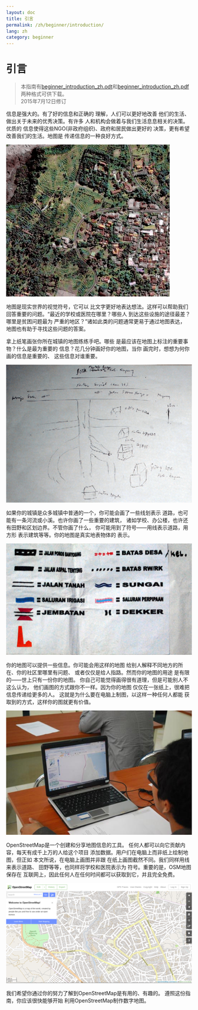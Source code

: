 ```yaml
---
layout: doc
title: 引言
permalink: /zh/beginner/introduction/
lang: zh
category: beginner
---
```


引言
============

> 本指南有[beginner_introduction_zh.odt](/files/beginner_introduction_zh.odt)和[beginner_introduction_zh.pdf](/files/beginner_introduction_zh.pdf)两种格式可供下载。  
> 2015年7月12日修订  

信息是强大的。有了好的信息和正确的
理解，人们可以更好地改善
他们的生活、做出关于未来的优秀决策。有许多
人和机构会做着与我们生活息息相关的决策。优质的
信息使得这些NGO(非政府组织)、政府和居民做出更好的
决策，更有希望改善我们的生活。地图是
传递信息的一种良好方式。 

![A village in Indonesia][]

地图是现实世界的视觉符号，它可以 
比文字更好地表达想法。这样可以帮助我们
回答重要的问题。“最近的学校或医院在哪里？哪些人
到达这些设施的途径最差？哪里是贫困问题最为
严重的地区？”诸如此类的问题通常更易于通过地图表达，
地图也有助于寻找这些问题的答案。 

拿上纸笔画张你所在城镇的地图练练手吧。哪些
是最应该在地图上标注的重要事物？什么是最为重要的
信息？花几分钟画好你的地图，当你
画完时，想想为何你画的信息是重要的、
这些信息对谁重要。

![Example of a hand-drawn map][]

如果你的城镇是众多城镇中普通的一个，你可能会画了一些线划表示
道路，也可能有一条河流或小溪。也许你画了一些重要的建筑，
诸如学校、办公楼，也许还有田野和区划边界。不管你画了什么，
你可能用到了符号——用线表示道路，用方形
表示建筑等等。你的地图是真实地表物体的
表示。

![Examples of symbols][]

你的地图可以提供一些信息。你可能会用这样的地图
给别人解释不同地方的所在、你的社区里哪里有问题、
或者仅仅是给人指路。然而你的地图的用途
是有限的——世上只有一份你的地图。
你自己可能觉得画得很有道理，但是可能别人不这么认为，
他们画图的方式跟你不一样。因为你的地图
仅仅在一张纸上，很难把信息传递给更多的人。
这就是为什么要在电脑上制图，以这样一种任何人都能
获取到的方式，这样你的图就更有价值。 

![Mapping on Computer][]

OpenStreetMap是一个创建和分享地图信息的工具。 
任何人都可以向它贡献内容，每天有成千上万的人给这个项目 
添加数据。用户们在电脑上而非纸上绘制地图，但正如 
本文所说，在电脑上画图并非跟 
在纸上画图截然不同。我们同样用线来表示道路、
田野等等，也同样将学校和医院表示为 
符号。重要的是，OSM地图保存在 
互联网上，因此任何人在任何时间都可以获取到它，并且完全免费。

![Digital maps with OpenStreetMap][]

我们希望你通过你的努力了解到OpenStreetMap是有用的、有趣的。
遵照这份指南，你应该很快能够开始
利用OpenStreetMap制作数字地图。


[A village in Indonesia]: /images/beginner/village-in-indonesia.png
[Example of a hand-drawn map]: /images/beginner/hand-drawn-map.png
[Examples of symbols]: /images/beginner/examples-of-symbols.png
[Mapping on Computer]: /images/beginner/mapping-on-computer.png
[Digital maps with OpenStreetMap]: /images/beginner/digital-maps-with-osm.png